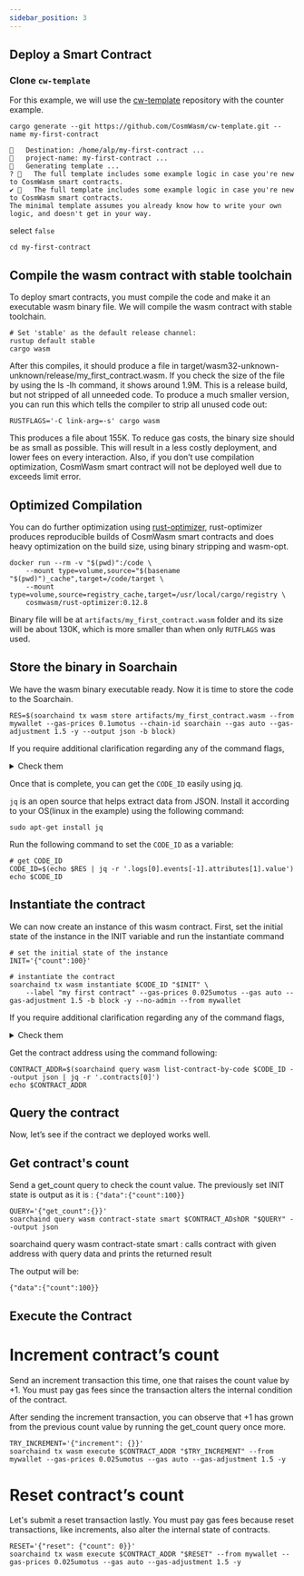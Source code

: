 ```yaml
---
sidebar_position: 3
---
```


## Deploy a Smart Contract

### Clone `cw-template`

For this example, we will use the [cw-template](https://github.com/CosmWasm/cw-template) repository with the counter example.

```shell
cargo generate --git https://github.com/CosmWasm/cw-template.git --name my-first-contract

```

```shell
🔧   Destination: /home/alp/my-first-contract ...
🔧   project-name: my-first-contract ...
🔧   Generating template ...
? 🤷   The full template includes some example logic in case you're new to CosmWasm smart contracts.
✔ 🤷   The full template includes some example logic in case you're new to CosmWasm smart contracts.
The minimal template assumes you already know how to write your own logic, and doesn't get in your way.

```

select `false`

```shell
cd my-first-contract
```

## Compile the wasm contract with stable toolchain 

To deploy smart contracts, you must compile the code and make it an executable wasm binary file. We will compile the wasm contract with stable toolchain.

```shell
# Set 'stable' as the default release channel:
rustup default stable
cargo wasm
```

After this compiles, it should produce a file in target/wasm32-unknown-unknown/release/my_first_contract.wasm. If you check the size of the file by using the ls -lh command, it shows around 1.9M. This is a release build, but not stripped of all unneeded code. To produce a much smaller version, you can run this which tells the compiler to strip all unused code out:

```shell
RUSTFLAGS='-C link-arg=-s' cargo wasm
```

This produces a file about 155K. To reduce gas costs, the binary size should be as small as possible. This will result in a less costly deployment, and lower fees on every interaction. Also, if you don’t use compilation optimization, CosmWasm smart contract will not be deployed well due to exceeds limit error.

## Optimized Compilation

You can do further optimization using [rust-optimizer](https://github.com/CosmWasm/rust-optimizer), rust-optimizer produces reproducible builds of CosmWasm smart contracts and does heavy optimization on the build size, using binary stripping and wasm-opt.

```shell
docker run --rm -v "$(pwd)":/code \
    --mount type=volume,source="$(basename "$(pwd)")_cache",target=/code/target \
    --mount type=volume,source=registry_cache,target=/usr/local/cargo/registry \
    cosmwasm/rust-optimizer:0.12.8
```

Binary file will be at `artifacts/my_first_contract.wasm` folder and its size will be about 130K, which is more smaller than when only `RUTFLAGS` was used.


## Store the binary in Soarchain

We have the wasm binary executable ready. Now it is time to store the code to the Soarchain.

```shell
RES=$(soarchaind tx wasm store artifacts/my_first_contract.wasm --from mywallet --gas-prices 0.1umotus --chain-id soarchain --gas auto --gas-adjustment 1.5 -y --output json -b block)
```

If you require additional clarification regarding any of the command flags,
<details>
  <summary>Check them</summary>
  <div>

> - soarchaind tx wasm store : upload a wasm binary
> - --from : name or address of private key with which to sign the tx.
> -  --gas-prices : gas prices in decimal format to determine the transaction fee.
> -  --gas : gas limit to set per-transaction. set to “auto” to calculate sufficient gas automatically
> -  the chain-id is whatever chain-id you are working with (in the soarchain testnet case it is soarchaintestnet)
> -  --gas-adjustment : adjustment factor to be multiplied against the estimate returned by the tx simulation.
> -  -y : to skip tx broadcasting prompt confirmation.
> -  --output : output format.
> -  -b : transaction broadcasting mode

  </div>
</details>

Once that is complete, you can get the `CODE_ID` easily using jq.

`jq` is an open source that helps extract data from JSON. Install it according to your OS(linux in the example) using the following command:

```shell
sudo apt-get install jq
```

Run the following command to set the `CODE_ID` as a variable:

```shell
# get CODE_ID
CODE_ID=$(echo $RES | jq -r '.logs[0].events[-1].attributes[1].value')
echo $CODE_ID
```

## Instantiate the contract

We can now create an instance of this wasm contract. First, set the initial state of the instance in the INIT variable and run the instantiate command

```shell
# set the initial state of the instance
INIT='{"count":100}'

# instantiate the contract
soarchaind tx wasm instantiate $CODE_ID "$INIT" \
    --label "my first contract" --gas-prices 0.025umotus --gas auto --gas-adjustment 1.5 -b block -y --no-admin --from mywallet 
```
If you require additional clarification regarding any of the command flags,
<details>
  <summary>Check them</summary>
  <div>

> - soarchaind tx wasm instantiate :  instantiate a wasm contract using CODE_ID of the uploaded binary.
> - --label : human-readable name for this contract in lists.
> -  --no-admin : you must set this explicitly if you don’t want an admin.

  </div>
</details>

Get the contract address using the command following:

```shell
CONTRACT_ADDR=$(soarchaind query wasm list-contract-by-code $CODE_ID --output json | jq -r '.contracts[0]')
echo $CONTRACT_ADDR
```

## Query the contract 

Now, let’s see if the contract we deployed works well.

## Get contract's count

Send a get_count query to check the count value. The previously set INIT state is output as it is : `{"data":{"count":100}}`

```shell
QUERY='{"get_count":{}}'
soarchaind query wasm contract-state smart $CONTRACT_ADshDR "$QUERY" --output json
```
soarchaind query wasm contract-state smart : calls contract with given address with query data and prints the returned result

The output will be:

```shell
{"data":{"count":100}}
```

## Execute the Contract

# Increment contract’s count

Send an increment transaction this time, one that raises the count value by +1. You must pay gas fees since the transaction alters the internal condition of the contract.

After sending the increment transaction, you can observe that +1 has grown from the previous count value by running the get_count query once more.

```shell
TRY_INCREMENT='{"increment": {}}'
soarchaind tx wasm execute $CONTRACT_ADDR "$TRY_INCREMENT" --from mywallet --gas-prices 0.025umotus --gas auto --gas-adjustment 1.5 -y
```

# Reset contract’s count

Let's submit a reset transaction lastly. You must pay gas fees because reset transactions, like increments, also alter the internal state of contracts.

```shell
RESET='{"reset": {"count": 0}}'
soarchaind tx wasm execute $CONTRACT_ADDR "$RESET" --from mywallet --gas-prices 0.025umotus --gas auto --gas-adjustment 1.5 -y
```